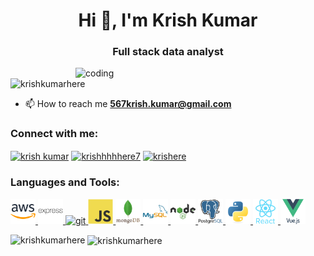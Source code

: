 <h1 align="center">Hi 👋, I'm Krish Kumar</h1>
<h3 align="center">Full stack data analyst</h3>

<img align ="right" alt="coding" width="400" src="https://www.bing.com/th/id/OGC.0c74e74511b37e70676d301b2584fb2b?pid=1.7&rurl=https%3a%2f%2fcdn.dribbble.com%2fusers%2f603800%2fscreenshots%2f4569474%2fdribbble-code.gif&ehk=oc12vatOqoVaDTKOBxeGkFnpq4BzGZvu7HhOLOJvZFs%3d">

<p align="left"> <img src="https://komarev.com/ghpvc/?username=krishkumarhere&label=Profile%20views&color=0e75b6&style=flat" alt="krishkumarhere" /> </p>



- 📫 How to reach me **567krish.kumar@gmail.com**

<h3 align="left">Connect with me:</h3>
<p align="left">
<a href="https://linkedin.com/in/krish kumar" target="blank"><img align="center" src="https://raw.githubusercontent.com/rahuldkjain/github-profile-readme-generator/master/src/images/icons/Social/linked-in-alt.svg" alt="krish kumar" height="30" width="40" /></a>
<a href="https://instagram.com/krishhhhhere7" target="blank"><img align="center" src="https://raw.githubusercontent.com/rahuldkjain/github-profile-readme-generator/master/src/images/icons/Social/instagram.svg" alt="krishhhhhere7" height="30" width="40" /></a>
<a href="https://www.leetcode.com/krishere" target="blank"><img align="center" src="https://raw.githubusercontent.com/rahuldkjain/github-profile-readme-generator/master/src/images/icons/Social/leet-code.svg" alt="krishere" height="30" width="40" /></a>
</p>

<h3 align="left">Languages and Tools:</h3>
<p align="left"> <a href="https://aws.amazon.com" target="_blank" rel="noreferrer"> <img src="https://raw.githubusercontent.com/devicons/devicon/master/icons/amazonwebservices/amazonwebservices-original-wordmark.svg" alt="aws" width="40" height="40"/> </a> <a href="https://expressjs.com" target="_blank" rel="noreferrer"> <img src="https://raw.githubusercontent.com/devicons/devicon/master/icons/express/express-original-wordmark.svg" alt="express" width="40" height="40"/> </a> <a href="https://git-scm.com/" target="_blank" rel="noreferrer"> <img src="https://www.vectorlogo.zone/logos/git-scm/git-scm-icon.svg" alt="git" width="40" height="40"/> </a> <a href="https://developer.mozilla.org/en-US/docs/Web/JavaScript" target="_blank" rel="noreferrer"> <img src="https://raw.githubusercontent.com/devicons/devicon/master/icons/javascript/javascript-original.svg" alt="javascript" width="40" height="40"/> </a> <a href="https://www.mongodb.com/" target="_blank" rel="noreferrer"> <img src="https://raw.githubusercontent.com/devicons/devicon/master/icons/mongodb/mongodb-original-wordmark.svg" alt="mongodb" width="40" height="40"/> </a> <a href="https://www.mysql.com/" target="_blank" rel="noreferrer"> <img src="https://raw.githubusercontent.com/devicons/devicon/master/icons/mysql/mysql-original-wordmark.svg" alt="mysql" width="40" height="40"/> </a> <a href="https://nodejs.org" target="_blank" rel="noreferrer"> <img src="https://raw.githubusercontent.com/devicons/devicon/master/icons/nodejs/nodejs-original-wordmark.svg" alt="nodejs" width="40" height="40"/> </a> <a href="https://www.postgresql.org" target="_blank" rel="noreferrer"> <img src="https://raw.githubusercontent.com/devicons/devicon/master/icons/postgresql/postgresql-original-wordmark.svg" alt="postgresql" width="40" height="40"/> </a> <a href="https://www.python.org" target="_blank" rel="noreferrer"> <img src="https://raw.githubusercontent.com/devicons/devicon/master/icons/python/python-original.svg" alt="python" width="40" height="40"/> </a> <a href="https://reactjs.org/" target="_blank" rel="noreferrer"> <img src="https://raw.githubusercontent.com/devicons/devicon/master/icons/react/react-original-wordmark.svg" alt="react" width="40" height="40"/> </a> <a href="https://vuejs.org/" target="_blank" rel="noreferrer"> <img src="https://raw.githubusercontent.com/devicons/devicon/master/icons/vuejs/vuejs-original-wordmark.svg" alt="vuejs" width="40" height="40"/> </a> </p>

<p><img align="left" src="https://github-readme-stats.vercel.app/api/top-langs?username=krishkumarhere&show_icons=true&locale=en&layout=compact" alt="krishkumarhere" /></p>

<p>&nbsp;<img align="center" src="https://github-readme-stats.vercel.app/api?username=krishkumarhere&show_icons=true&locale=en" alt="krishkumarhere" /></p>
